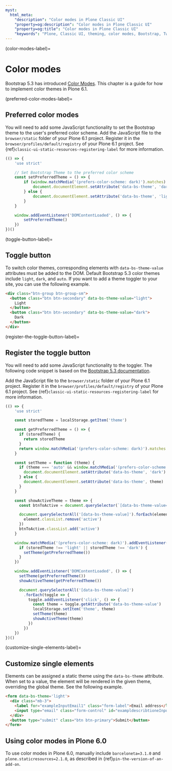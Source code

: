 ```yaml
---
myst:
  html_meta:
    "description": "Color modes in Plone Classic UI"
    "property=og:description": "Color modes in Plone Classic UI"
    "property=og:title": "Color modes in Plone Classic UI"
    "keywords": "Plone, Classic UI, theming, color modes, Bootstrap, Twitter"
---
```


(color-modes-label)=

# Color modes

Bootstrap 5.3 has introduced [Color Modes](https://getbootstrap.com/docs/5.3/customize/color-modes/).
This chapter is a guide for how to implement color themes in Plone 6.1.


(preferred-color-modes-label)=

## Preferred color modes

You will need to add some JavaScript functionality to set the Bootstrap theme to the user's preferred color scheme.
Add the JavaScript file to the `browser/static` folder of your Plone 6.1 project.
Register it in the `browser/profiles/default/registry` of your Plone 6.1 project.
See {ref}`classic-ui-static-resources-registering-label` for more information.

```js
(() => {
    'use strict'

    // Set Bootstrap Theme to the preferred color scheme
    const setPreferredTheme = () => {
        if (window.matchMedia('(prefers-color-scheme: dark)').matches) {
            document.documentElement.setAttribute('data-bs-theme', 'dark')
        } else {
            document.documentElement.setAttribute('data-bs-theme', 'light')
        }
    }

    window.addEventListener('DOMContentLoaded', () => {
        setPreferredTheme()
    })
})()
```


(toggle-button-label)=

## Toggle button

To switch color themes, corresponding elements with `data-bs-theme-value` attributes must be added to the DOM.
Default Bootstrap 5.3 color themes include `light`, `dark`, and `auto`.
If you want to add a theme toggler to your site, you can use the following example.

```html
<div class="btn-group btn-group-sm">
  <button class="btn btn-secondary" data-bs-theme-value="light">
    Light
  </button>
  <button class="btn btn-secondary" data-bs-theme-value="dark">
    Dark
  </button>
</div>
```


(register-the-toggle-button-label)=

## Register the toggle button

You will need to add some JavaScript functionality to the toggler.
The following code snippet is based on the [Bootstrap 5.3 documentation](https://getbootstrap.com/docs/5.3/customize/color-modes/#javascript).

Add the JavaScript file to the `browser/static` folder of your Plone 6.1 project.
Register it in the `browser/profiles/default/registry` of your Plone 6.1 project.
See {ref}`classic-ui-static-resources-registering-label` for more information.

```js
(() => {
    'use strict'

    const storedTheme = localStorage.getItem('theme')

    const getPreferredTheme = () => {
      if (storedTheme) {
        return storedTheme
      }
      return window.matchMedia('(prefers-color-scheme: dark)').matches ? 'dark' : 'light'
    }

    const setTheme = function (theme) {
      if (theme === 'auto' && window.matchMedia('(prefers-color-scheme: dark)').matches) {
        document.documentElement.setAttribute('data-bs-theme', 'dark')
      } else {
        document.documentElement.setAttribute('data-bs-theme', theme)
      }
    }

    const showActiveTheme = theme => {
      const btnToActive = document.querySelector(`[data-bs-theme-value="${theme}"]`)

      document.querySelectorAll('[data-bs-theme-value]').forEach(element => {
        element.classList.remove('active')
      })
      btnToActive.classList.add('active')
    }

    window.matchMedia('(prefers-color-scheme: dark)').addEventListener('change', () => {
      if (storedTheme !== 'light' || storedTheme !== 'dark') {
        setTheme(getPreferredTheme())
      }
    })

    window.addEventListener('DOMContentLoaded', () => {
      setTheme(getPreferredTheme())
      showActiveTheme(getPreferredTheme())

      document.querySelectorAll('[data-bs-theme-value]')
        .forEach(toggle => {
          toggle.addEventListener('click', () => {
            const theme = toggle.getAttribute('data-bs-theme-value')
            localStorage.setItem('theme', theme)
            setTheme(theme)
            showActiveTheme(theme)
          })
        })
    })
})()
```


(customize-single-elements-label)=

## Customize single elements

Elements can be assigned a static theme using the `data-bs-theme` attribute.
When set to a value, the element will be rendered in the given theme, overriding the global theme.
See the following example.

```html
<form data-bs-theme='light'>
  <div class="mb-3">
    <label for="exampleInputEmail1" class="form-label">Email address</label>
    <input type="email" class="form-control" id="exampldescribtioneInputEmail1" aria-describedby="emailHelp">
  </div>
  <button type="submit" class="btn btn-primary">Submit</button>
</form>
```

## Using color modes in Plone 6.0

To use color modes in Plone 6.0, manually include `barceloneta=3.1.0` and `plone.staticresources=2.1.0`, as described in {ref}`pin-the-version-of-an-add-on`.
